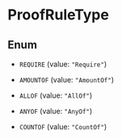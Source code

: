 

# ProofRuleType

## Enum


* `REQUIRE` (value: `"Require"`)

* `AMOUNTOF` (value: `"AmountOf"`)

* `ALLOF` (value: `"AllOf"`)

* `ANYOF` (value: `"AnyOf"`)

* `COUNTOF` (value: `"CountOf"`)



